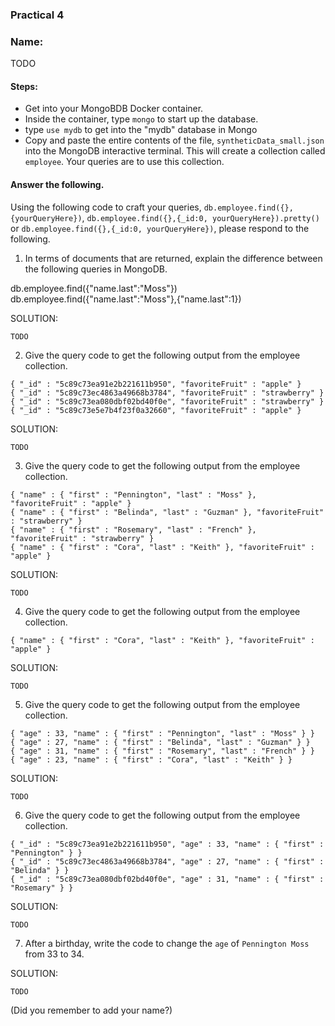 ### Practical 4
### Name:
TODO


#### Steps:
 - Get into your MongoBDB Docker container.
 - Inside the container, type `mongo` to start up the database.
 - type `use mydb` to get into the "mydb" database in Mongo
 - Copy and paste the entire contents of the file, `syntheticData_small.json` into the MongoDB interactive terminal. This will create a collection called `employee`. Your queries are to use this collection.

#### Answer the following.
Using the following code to craft your queries,
`db.employee.find({},{yourQueryHere})`, `db.employee.find({},{_id:0, yourQueryHere}).pretty()` or `db.employee.find({},{_id:0, yourQueryHere})`, please respond to the following.


1. In terms of documents that are returned, explain the difference between the following queries in MongoDB.

db.employee.find({"name.last":"Moss"})
db.employee.find({"name.last":"Moss"},{"name.last":1})

SOLUTION:
```
TODO
```


 2. Give the query code to get the following output from the employee collection.
 ```
 { "_id" : "5c89c73ea91e2b221611b950", "favoriteFruit" : "apple" }
 { "_id" : "5c89c73ec4863a49668b3784", "favoriteFruit" : "strawberry" }
 { "_id" : "5c89c73ea080dbf02bd40f0e", "favoriteFruit" : "strawberry" }
 { "_id" : "5c89c73e5e7b4f23f0a32660", "favoriteFruit" : "apple" }
```

SOLUTION:
```
TODO
```



3. Give the query code to get the following output from the employee collection.
```
{ "name" : { "first" : "Pennington", "last" : "Moss" }, "favoriteFruit" : "apple" }
{ "name" : { "first" : "Belinda", "last" : "Guzman" }, "favoriteFruit" : "strawberry" }
{ "name" : { "first" : "Rosemary", "last" : "French" }, "favoriteFruit" : "strawberry" }
{ "name" : { "first" : "Cora", "last" : "Keith" }, "favoriteFruit" : "apple" }
```

SOLUTION:
```
TODO
```



4. Give the query code to get the following output from the employee collection.


```
{ "name" : { "first" : "Cora", "last" : "Keith" }, "favoriteFruit" : "apple" }
```
SOLUTION:
```
TODO
```



5. Give the query code to get the following output from the employee collection.

```
{ "age" : 33, "name" : { "first" : "Pennington", "last" : "Moss" } }
{ "age" : 27, "name" : { "first" : "Belinda", "last" : "Guzman" } }
{ "age" : 31, "name" : { "first" : "Rosemary", "last" : "French" } }
{ "age" : 23, "name" : { "first" : "Cora", "last" : "Keith" } }
```

SOLUTION:
```
TODO
```

6. Give the query code to get the following output from the employee collection.
```
{ "_id" : "5c89c73ea91e2b221611b950", "age" : 33, "name" : { "first" : "Pennington" } }
{ "_id" : "5c89c73ec4863a49668b3784", "age" : 27, "name" : { "first" : "Belinda" } }
{ "_id" : "5c89c73ea080dbf02bd40f0e", "age" : 31, "name" : { "first" : "Rosemary" } }
```

SOLUTION:
```
TODO
```

7. After a birthday, write the code to change the `age` of `Pennington Moss` from 33 to 34.

SOLUTION:
```
TODO
```


(Did you remember to add your name?)
